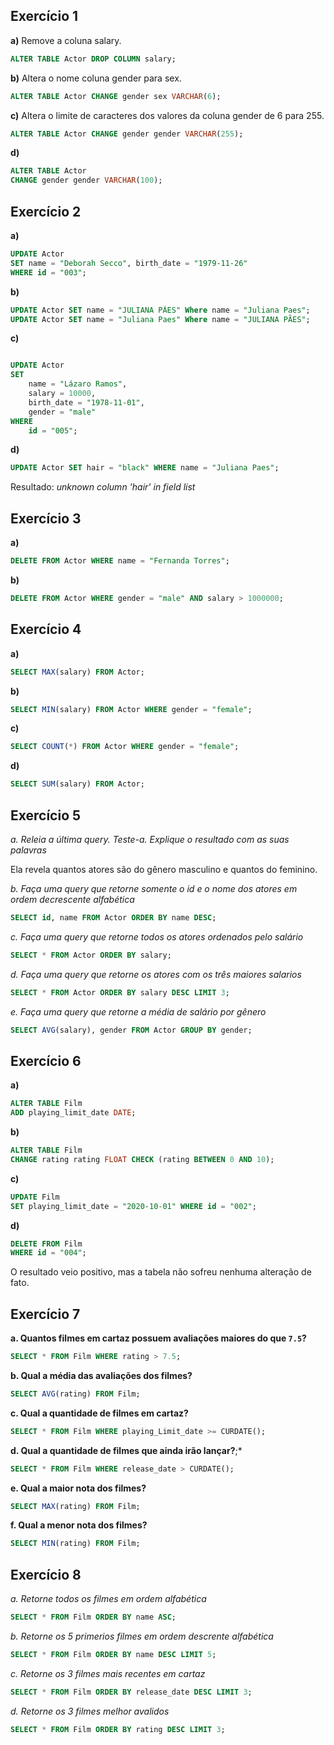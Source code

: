 ## Exercício 1

**a)** Remove a coluna salary.

```sql
ALTER TABLE Actor DROP COLUMN salary;
```

**b)** Altera o nome coluna gender para sex.

```sql
ALTER TABLE Actor CHANGE gender sex VARCHAR(6);
```

**c)** Altera o limite de caracteres dos valores da coluna gender de 6 para 255.

```sql
ALTER TABLE Actor CHANGE gender gender VARCHAR(255);
```

**d)**

```sql
ALTER TABLE Actor
CHANGE gender gender VARCHAR(100);
```

## Exercício 2

**a)**

```sql
UPDATE Actor
SET name = "Deborah Secco", birth_date = "1979-11-26"
WHERE id = "003";
```

**b)**

```sql
UPDATE Actor SET name = "JULIANA PÃES" Where name = "Juliana Paes";
UPDATE Actor SET name = "Juliana Paes" Where name = "JULIANA PÃES";
```

**c)**

```sql

UPDATE Actor
SET
	name = "Lázaro Ramos",
    salary = 10000,
    birth_date = "1978-11-01",
    gender = "male"
WHERE
	id = "005";
```

**d)**

```sql
UPDATE Actor SET hair = "black" WHERE name = "Juliana Paes";
```

Resultado: _unknown column 'hair' in field list_

## Exercício 3

**a)**

```sql
DELETE FROM Actor WHERE name = "Fernanda Torres";
```

**b)**

```sql
DELETE FROM Actor WHERE gender = "male" AND salary > 1000000;
```

## Exercício 4

**a)**

```sql
SELECT MAX(salary) FROM Actor;
```

**b)**

```sql
SELECT MIN(salary) FROM Actor WHERE gender = "female";
```

**c)**

```sql
SELECT COUNT(*) FROM Actor WHERE gender = "female";
```

**d)**

```sql
SELECT SUM(salary) FROM Actor;
```

## Exercício 5

_a. Releia a última query. Teste-a. Explique o resultado com as suas palavras_

Ela revela quantos atores são do gênero masculino e quantos do feminino.

_b. Faça uma query que retorne somente o id e o nome dos atores em ordem decrescente alfabética_

```sql
SELECT id, name FROM Actor ORDER BY name DESC;
```

_c. Faça uma query que retorne todos os atores ordenados pelo salário_

```sql
SELECT * FROM Actor ORDER BY salary;
```

_d. Faça uma query que retorne os atores com os três maiores salarios_

```sql
SELECT * FROM Actor ORDER BY salary DESC LIMIT 3;
```

_e. Faça uma query que retorne a média de salário por gênero_

```sql
SELECT AVG(salary), gender FROM Actor GROUP BY gender;
```

## Exercício 6

**a)**

```sql
ALTER TABLE Film
ADD playing_limit_date DATE;
```

**b)**

```sql
ALTER TABLE Film
CHANGE rating rating FLOAT CHECK (rating BETWEEN 0 AND 10);
```

**c)**

```sql
UPDATE Film
SET playing_limit_date = "2020-10-01" WHERE id = "002";
```

**d)**

```sql
DELETE FROM Film
WHERE id = "004";
```

O resultado veio positivo, mas a tabela não sofreu nenhuma alteração de fato.

## Exercício 7

**a. Quantos filmes em cartaz possuem avaliações maiores do que `7.5`?**

```sql
SELECT * FROM Film WHERE rating > 7.5;
```

**b. Qual a média das avaliações dos filmes?**

```sql
SELECT AVG(rating) FROM Film;
```

**c. Qual a quantidade de filmes em cartaz?**

```sql
SELECT * FROM Film WHERE playing_Limit_date >= CURDATE();
```

**d. Qual a quantidade de filmes que ainda irão lançar?**;\*

```sql
SELECT * FROM Film WHERE release_date > CURDATE();
```

**e. Qual a maior nota dos filmes?**

```sql
SELECT MAX(rating) FROM Film;
```

**f. Qual a menor nota dos filmes?**

```sql
SELECT MIN(rating) FROM Film;
```

## Exercício 8

_a. Retorne todos os filmes em ordem alfabética_

```sql
SELECT * FROM Film ORDER BY name ASC;
```

_b. Retorne os 5 primerios filmes em ordem descrente alfabética_

```sql
SELECT * FROM Film ORDER BY name DESC LIMIT 5;
```

_c. Retorne os 3 filmes mais recentes em cartaz_

```sql
SELECT * FROM Film ORDER BY release_date DESC LIMIT 3;
```

_d. Retorne os 3 filmes melhor avalidos_

```sql
SELECT * FROM Film ORDER BY rating DESC LIMIT 3;
```
